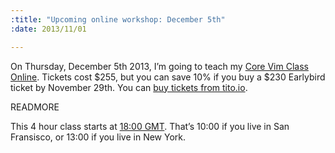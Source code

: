 ```yaml
--- 
:title: "Upcoming online workshop: December 5th"
:date: 2013/11/01

---
```


On Thursday, December 5th 2013, I’m going to teach my [Core Vim Class Online][class]. Tickets cost $255, but you can save 10% if you buy a $230 Earlybird ticket by November 29th. You can [buy tickets from tito.io][tickets].

[class]: /classes/core-vim
[tickets]: https://tito.io/studio-nelstrom/core-vim-class-online-2


READMORE

This 4 hour class starts at [18:00 GMT][zones]. That’s 10:00 if you live in San Fransisco, or 13:00 if you live in New York. 

[zones]: http://www.timeanddate.com/worldclock/fixedtime.html?msg=Core+Vim+Class+Online&iso=20131205T18&p1=136&ah=4
